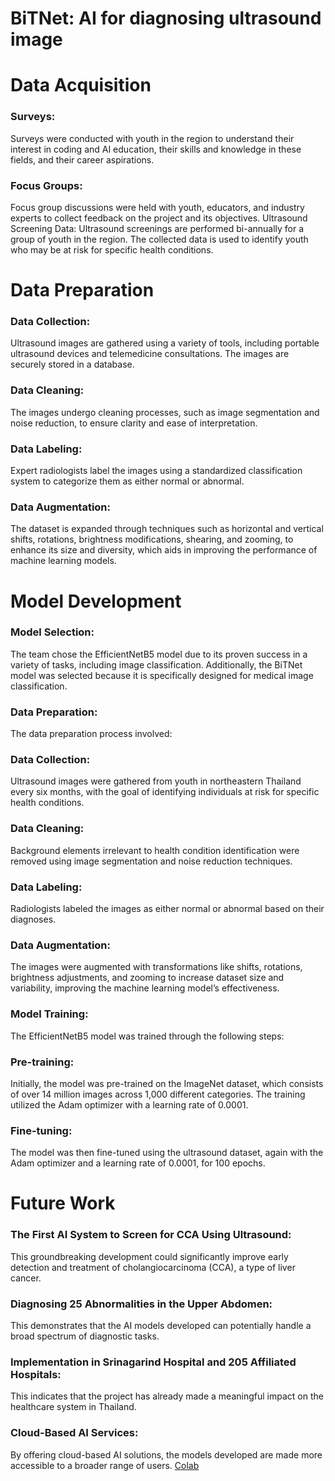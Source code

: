 <h1>BiTNet: AI for diagnosing ultrasound image</h1>

<h1>Data Acquisition</h1>
<h3>Surveys:</h3> Surveys were conducted with youth in the region to understand their interest in coding and AI education, their skills and knowledge in these fields, and their career aspirations.
<h3>Focus Groups:</h3> Focus group discussions were held with youth, educators, and industry experts to collect feedback on the project and its objectives.
Ultrasound Screening Data:</h3> Ultrasound screenings are performed bi-annually for a group of youth in the region. The collected data is used to identify youth who may be at risk for specific health conditions.
<h1>Data Preparation</h1>
<h3>Data Collection:</h3> Ultrasound images are gathered using a variety of tools, including portable ultrasound devices and telemedicine consultations. The images are securely stored in a database.
<h3>Data Cleaning:</h3> The images undergo cleaning processes, such as image segmentation and noise reduction, to ensure clarity and ease of interpretation.
<h3>Data Labeling:</h3> Expert radiologists label the images using a standardized classification system to categorize them as either normal or abnormal.
<h3>Data Augmentation:</h3> The dataset is expanded through techniques such as horizontal and vertical shifts, rotations, brightness modifications, shearing, and zooming, to enhance its size and diversity, which aids in improving the performance of machine learning models.
<h1>Model Development</h1>
<h3>Model Selection:</h3> The team chose the EfficientNetB5 model due to its proven success in a variety of tasks, including image classification. Additionally, the BiTNet model was selected because it is specifically designed for medical image classification.

<h3>Data Preparation:</h3> The data preparation process involved:

<h3>Data Collection:</h3> Ultrasound images were gathered from youth in northeastern Thailand every six months, with the goal of identifying individuals at risk for specific health conditions.
<h3>Data Cleaning:</h3> Background elements irrelevant to health condition identification were removed using image segmentation and noise reduction techniques.
<h3>Data Labeling:</h3> Radiologists labeled the images as either normal or abnormal based on their diagnoses.
<h3>Data Augmentation:</h3> The images were augmented with transformations like shifts, rotations, brightness adjustments, and zooming to increase dataset size and variability, improving the machine learning model’s effectiveness.
<h3>Model Training:</h3> The EfficientNetB5 model was trained through the following steps:

<h3>Pre-training:</h3> Initially, the model was pre-trained on the ImageNet dataset, which consists of over 14 million images across 1,000 different categories. The training utilized the Adam optimizer with a learning rate of 0.0001.
<h3>Fine-tuning:</h3> The model was then fine-tuned using the ultrasound dataset, again with the Adam optimizer and a learning rate of 0.0001, for 100 epochs.
<h1>Future Work</h1>
<h3>The First AI System to Screen for CCA Using Ultrasound:</h3> This groundbreaking development could significantly improve early detection and treatment of cholangiocarcinoma (CCA), a type of liver cancer.
<h3>Diagnosing 25 Abnormalities in the Upper Abdomen:</h3> This demonstrates that the AI models developed can potentially handle a broad spectrum of diagnostic tasks.
<h3>Implementation in Srinagarind Hospital and 205 Affiliated Hospitals:</h3> This indicates that the project has already made a meaningful impact on the healthcare system in Thailand.
<h3>Cloud-Based AI Services:</h3> By offering cloud-based AI solutions, the models developed are made more accessible to a broader range of users.
<a href="https://colab.research.google.com/drive/1cUQEIiOHrz-0B7ajSwIcNR2_n6bPO5HL#scrollTo=CLxZvjgHAeZ0">Colab</a>
